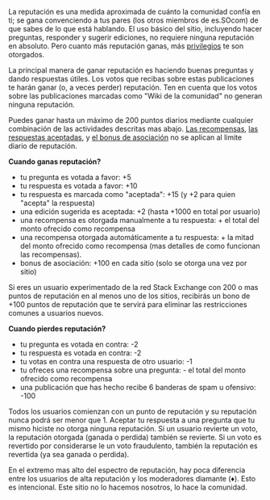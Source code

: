 <p>La reputación es una medida aproximada de cuánto la comunidad confía en ti; se gana convenciendo a tus pares (los otros miembros de es.SOcom) de que sabes de lo que está hablando. El uso básico del sitio, incluyendo hacer preguntas, responder y sugerir ediciones, no requiere ninguna reputación en absoluto. Pero cuanto más reputación ganas, más  <a href="/privileges">privilegios</a> te son otorgados.</p>

<p>La principal manera de ganar reputación es haciendo buenas preguntas y dando respuestas útiles. Los votos que recibas sobre estas publicaciones te harán ganar (o, a veces perder) reputación. Ten en cuenta que los votos sobre las publicaciones marcadas como "Wiki de la comunidad" no generan ninguna reputación.
</p>

<p>Puedes ganar hasta un máximo de 200 puntos diarios mediante cualquier combinación de las actividades descritas mas abajo. <a href="/helpcenter/bounty">Las recompensas</a>, <a href="/helpcenter/accepted-answer">las respuestas aceptadas</a>, y <a href="http://blog.stackoverflow.com/2009/07/cross-site-account-associations/">el bonus de asociación</a> no se aplican al limite diario de reputación.
</p>

<p><b>Cuando ganas reputación?</b></p>

<ul>
<li> tu pregunta es votada a favor: +5 </li>
<li> tu respuesta es votada a favor: +10 </li>
<li> tu respuesta es marcada como "aceptada": +15 (y +2 para quien "acepta" la respuesta) </li>
<li> una edición sugerida es aceptada: +2 (hasta +1000 en total por usuario) </li>
<li> una recompensa es otorgada manualmente a tu respuesta: + el total del monto ofrecido como recompensa </li>
<li> una recompensa otorgada automáticamente a tu respuesta: + la mitad del monto ofrecido como recompensa (mas detalles de como funcionan las recompensas). </li>
<li> bonus de asociación: +100 en cada sitio (solo se otorga una vez por sitio) </li>

</ul>

<p>Si eres un usuario experimentado de la red Stack Exchange con 200 o mas puntos de reputación en al menos uno de los sitios, recibirás un bono de +100 puntos de reputación que te servirá para eliminar las restricciones comunes a usuarios nuevos. </p>

<p><b>Cuando pierdes reputación?</b></p>

<ul>
<li> tu pregunta es votada en contra: -2 </li>
<li> tu respuesta es votada en contra: -2 </li>
<li> tu votas en contra una respuesta de otro usuario: -1 </li>
<li> tu ofreces una recompensa sobre una pregunta: - el total del monto ofrecido como recompensa </li>
<li> una publicación que has hecho recibe 6 banderas de spam u ofensivo: -100 </li>

</ul>

<p>Todos los usuarios comienzan con un punto de reputación y su reputación nunca podrá ser menor que 1. Aceptar tu respuesta a una pregunta que tu mismo hiciste no otorga ninguna reputación. Si un usuario revierte un voto, la reputación otorgada (ganada o perdida) también se revierte. Si un voto es revertido por considerarse le un voto fraudulento, también la reputación es revertida (ya sea ganada o perdida). </p>

<p>En el extremo mas alto del espectro de reputación, hay poca diferencia entre los usuarios de alta reputación y los moderadores diamante (♦). Esto es intencional. Este sitio no lo hacemos nosotros, lo hace la comunidad.</p>

